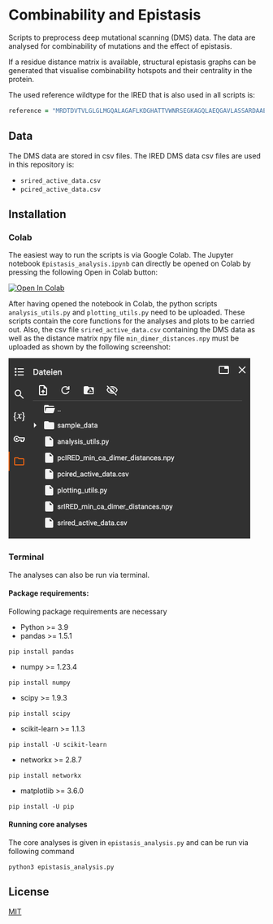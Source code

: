 # Combinability and Epistasis

Scripts to preprocess deep mutational scanning (DMS) data. The data are analysed for combinability of mutations and the effect of epistasis.

If a residue distance matrix is available, structural epistasis graphs can be generated that visualise combinability hotspots and their centrality in the protein.

The used reference wildtype for the IRED that is also used in all scripts is:
```ruby
reference = "MRDTDVTVLGLGLMGQALAGAFLKDGHATTVWNRSEGKAGQLAEQGAVLASSARDAAEASPLVVVCVSDHAAVRAVLDPLGDVLAGRVLVNLTSGTSEQARATAEWAAERGITYLDGAIMAIPQVVGTADAFLLYSGPEAAYEAHEPTLRSLGAGTTYLGADHGLSSLYDVALLGIMWGTLNSFLHGAALLGTAKVEATTFAPFANRWIEAVTGFVSAYAGQVDQGAYPALDATIDTHVATVDHLIHESEAAGVNTELPRLVRTLADRALAGGQGGLGYAAMIEQFRSPS*"
```

## Data

The DMS data are stored in csv files. The IRED DMS data csv files are used in this repository is:

* `srired_active_data.csv`
* `pcired_active_data.csv`


## Installation

### Colab

The easiest way to run the scripts is via Google Colab. The Jupyter notebook `Epistasis_analysis.ipynb` can directly be opened on Colab by pressing the following Open in Colab button:

[![Open In Colab](https://colab.research.google.com/assets/colab-badge.svg)](https://colab.research.google.com/github/fweberling/epistasis/blob/main/Epistasis_analysis.ipynb)

After having opened the notebook in Colab, the python scripts `analysis_utils.py` and `plotting_utils.py` need to be uploaded. These scripts contain the core functions for the analyses and plots to be carried out. Also, the csv file `srired_active_data.csv` containing the DMS data as well as the distance matrix npy file `min_dimer_distances.npy` must be uploaded as shown by the following screenshot:

![](uploading.png)

### Terminal

The analyses can also be run via terminal.

#### Package requirements:
Following package requirements are necessary

* Python >= 3.9
* pandas >= 1.5.1
```commandline
pip install pandas
```
* numpy >= 1.23.4
```commandline
pip install numpy
```
* scipy >= 1.9.3
```commandline
pip install scipy
```
* scikit-learn >= 1.1.3
```commandline
pip install -U scikit-learn
```
* networkx >= 2.8.7
```commandline
pip install networkx
```
* matplotlib >= 3.6.0
```commandline
pip install -U pip
```
#### Running core analyses
The core analyses is given in `epistasis_analysis.py` and can be run via following command

```commandline
python3 epistasis_analysis.py
```

## License 

[MIT](https://choosealicense.com/licenses/mit/)
